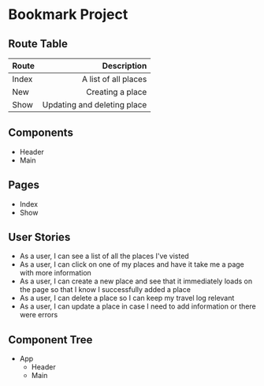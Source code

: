 # Bookmark Project
## Route Table

| Route         | Description   | 
| ------------- | -------------:| 
| Index      | A list of all places |
| New | Creating a place |
| Show      | Updating and deleting place |

## Components 

- Header
- Main

## Pages
- Index
- Show

## User Stories
- As a user, I can see a list of all the places I've visted
- As a user, I can click on one of my places and have it take me a page with more information
- As a user, I can create a new place and see that it immediately loads on the page so that I know I successfully added a place
- As a user, I can delete a place so I can keep my travel log relevant
- As a user, I can update a place in case I need to add information or there were errors

## Component Tree
- App
  - Header
  - Main
   
